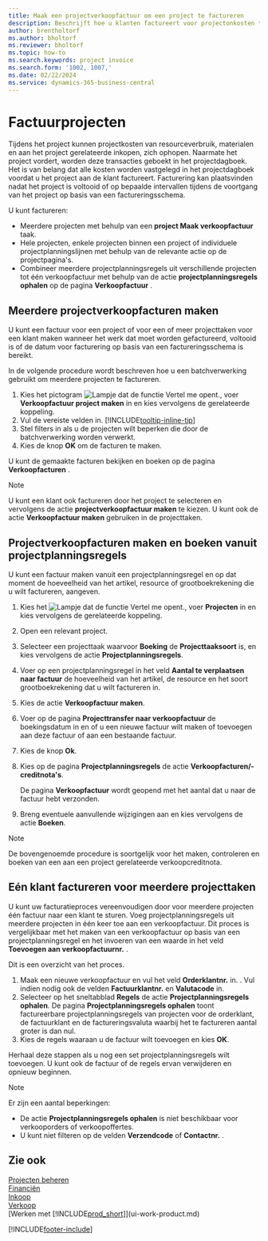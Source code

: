 ```yaml
---
title: Maak een projectverkoopfactuur om een project te factureren
description: Beschrijft hoe u klanten factureert voor projectonkosten terwijl een project loopt en kosten.
author: brentholtorf
ms.author: bholtorf
ms.reviewer: bholtorf
ms.topic: how-to
ms.search.keywords: project invoice
ms.search.form: '1002, 1007,'
ms.date: 02/22/2024
ms.service: dynamics-365-business-central
---
```

# Factuurprojecten

Tijdens het project kunnen projectkosten van resourceverbruik, materialen en aan het project gerelateerde inkopen, zich ophopen. Naarmate het project vordert, worden deze transacties geboekt in het projectdagboek. Het is van belang dat alle kosten worden vastgelegd in het projectdagboek voordat u het project aan de klant factureert.
Facturering kan plaatsvinden nadat het project is voltooid of op bepaalde intervallen tijdens de voortgang van het project op basis van een factureringsschema.

U kunt factureren:

* Meerdere projecten met behulp van een **project Maak verkoopfactuur** taak.
* Hele projecten, enkele projecten binnen een project of individuele projectplanningslijnen met behulp van de relevante actie op de projectpagina's.
* Combineer meerdere projectplanningsregels uit verschillende projecten tot één verkoopfactuur met behulp van de actie  **projectplanningsregels ophalen**  op de pagina  **Verkoopfactuur** .

## Meerdere projectverkoopfacturen maken

U kunt een factuur voor een project of voor een of meer projecttaken voor een klant maken wanneer het werk dat moet worden gefactureerd, voltooid is of de datum voor facturering op basis van een factureringsschema is bereikt.

In de volgende procedure wordt beschreven hoe u een batchverwerking gebruikt om meerdere projecten te factureren.  

1. Kies het pictogram ![Lampje dat de functie Vertel me opent.](media/ui-search/search_small.png "Vertel me wat u wilt doen"), voer **Verkoopfactuur project maken** in en kies vervolgens de gerelateerde koppeling.  
2. Vul de vereiste velden in. [!INCLUDE[tooltip-inline-tip](includes/tooltip-inline-tip_md.md)]
3. Stel filters in als u de projecten wilt beperken die door de batchverwerking worden verwerkt.
4. Kies de knop **OK** om de facturen te maken.  

U kunt de gemaakte facturen bekijken en boeken op de pagina  **Verkoopfacturen** .

> [!NOTE]
> U kunt een klant ook factureren door het project te selecteren en vervolgens de actie  **projectverkoopfactuur maken**  te kiezen. U kunt ook de actie  **Verkoopfactuur maken**  gebruiken in de projecttaken.

## Projectverkoopfacturen maken en boeken vanuit projectplanningsregels

U kunt een factuur maken vanuit een projectplanningsregel en op dat moment de hoeveelheid van het artikel, resource of grootboekrekening die u wilt factureren, aangeven.

1. Kies het ![Lampje dat de functie Vertel me opent.](media/ui-search/search_small.png "Vertel me wat u wilt doen"), voer **Projecten** in en kies vervolgens de gerelateerde koppeling.
2. Open een relevant project.
3. Selecteer een projecttaak waarvoor **Boeking** de **Projecttaaksoort** is, en kies vervolgens de actie **Projectplanningsregels**.  
4. Voer op een projectplanningsregel in het veld **Aantal te verplaatsen naar factuur** de hoeveelheid van het artikel, de resource en het soort grootboekrekening dat u wilt factureren in.  
5. Kies de actie **Verkoopfactuur maken**.
6. Voer op de pagina **Projecttransfer naar verkoopfactuur** de boekingsdatum in en of u een nieuwe factuur wilt maken of toevoegen aan deze factuur of aan een bestaande factuur.
7. Kies de knop **Ok**.  
8. Kies op de pagina **Projectplanningsregels** de actie **Verkoopfacturen/-creditnota's**.

    De pagina **Verkoopfactuur** wordt geopend met het aantal dat u naar de factuur hebt verzonden.
9. Breng eventuele aanvullende wijzigingen aan en kies vervolgens de actie **Boeken**.

> [!NOTE]  
> De bovengenoemde procedure is soortgelijk voor het maken, controleren en boeken van een aan een project gerelateerde verkoopcreditnota.

## Eén klant factureren voor meerdere projecttaken

U kunt uw facturatieproces vereenvoudigen door voor meerdere projecten één factuur naar een klant te sturen. Voeg projectplanningsregels uit meerdere projecten in één keer toe aan een verkoopfactuur. Dit proces is vergelijkbaar met het maken van een verkoopfactuur op basis van een projectplanningsregel en het invoeren van een waarde in het veld **Toevoegen aan verkoopfactuurnr.** .

Dit is een overzicht van het proces.

1. Maak een nieuwe verkoopfactuur en vul het veld **Orderklantnr.** in. . Vul indien nodig ook de velden **Factuurklantnr.** en **Valutacode** in.
2. Selecteer op het sneltabblad **Regels** de actie **Projectplanningsregels ophalen**. De pagina **Projectplanningsregels ophalen** toont factureerbare projectplanningsregels van projecten voor de orderklant, de factuurklant en de factureringsvaluta waarbij het te factureren aantal groter is dan nul. 
3. Kies de regels waaraan u de factuur wilt toevoegen en kies **OK**.

Herhaal deze stappen als u nog een set projectplanningsregels wilt toevoegen. U kunt ook de factuur of de regels ervan verwijderen en opnieuw beginnen.

> [!NOTE]
> Er zijn een aantal beperkingen:
>
> * De actie **Projectplanningsregels ophalen** is niet beschikbaar voor verkooporders of verkoopoffertes.
> * U kunt niet filteren op de velden **Verzendcode** of **Contactnr.** .


## Zie ook

[Projecten beheren](projects-manage-projects.md)  
[Financiën](finance.md)  
[Inkoop](purchasing-manage-purchasing.md)  
[Verkoop](sales-manage-sales.md)  
[Werken met [!INCLUDE[prod_short](includes/prod_short.md)]](ui-work-product.md)  

[!INCLUDE[footer-include](includes/footer-banner.md)]
